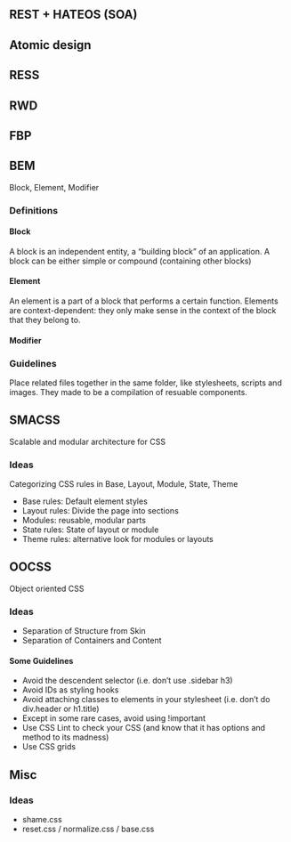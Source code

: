 ## REST + HATEOS (SOA)

## Atomic design

## RESS

## RWD

## FBP

## BEM

Block, Element, Modifier

### Definitions

#### Block

A block is an independent entity, a “building block” of an application. A block can be either simple or compound (containing other blocks)

#### Element

An element is a part of a block that performs a certain function. Elements are context-dependent: they only make sense in the context of the block that they belong to.

#### Modifier

### Guidelines

Place related files together in the same folder, like stylesheets, scripts and images. They made to be a compilation of resuable components.

## SMACSS

Scalable and modular architecture for CSS

### Ideas

Categorizing CSS rules in Base, Layout, Module, State, Theme

 - Base rules: Default element styles
 - Layout rules: Divide the page into sections
 - Modules: reusable, modular parts
 - State rules: State of layout or module
 - Theme rules: alternative look for modules or layouts

## OOCSS

Object oriented CSS

### Ideas

 - Separation of Structure from Skin
 - Separation of Containers and Content
 
#### Some Guidelines

 - Avoid the descendent selector (i.e. don’t use .sidebar h3)
 - Avoid IDs as styling hooks
 - Avoid attaching classes to elements in your stylesheet (i.e. don’t do div.header or h1.title)
 - Except in some rare cases, avoid using !important
 - Use CSS Lint to check your CSS (and know that it has options and method to its madness)
 - Use CSS grids

## Misc
### Ideas

 - shame.css
 - reset.css / normalize.css / base.css

